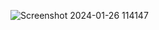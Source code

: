 ![Screenshot 2024-01-26 114147](https://github.com/12imthi/reactCard/assets/110447839/3bb93e0c-88a4-4584-8540-05846c829093)
